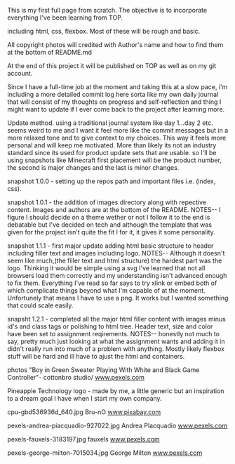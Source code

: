 This is my first full page from scratch.
The objective is to incorporate everything I've been learning from TOP.

including html, css, flexbox. Most of these will be rough and basic.

All copyright photos will credited with Author's name and how to find them at the bottom of 
README.md 

At the end of this project it will be published on TOP as well as on my git account.

Since I have a full-time job at the moment and taking this at a slow pace, i'm including a more detailed commit log here sorta like my own daily journal that will consist of my thoughts on progress and self-reflection and thing I might want to update if I ever come back to the project after learning more.

Update method. using a traditional journal system like day 1...day 2 etc. seems weird to me and I want it feel more like the commit messages but in a more relaxed tone and to give context to my choices. This way it feels more personal and will keep me motivated. More than likely its not an industry standard since its used for product update sets that are usable. so I'll be using snapshots like Minecraft first placement will be the product number, the second is major changes and the last is minor changes. 

snapshot 1.0.0 - setting up the repos path and important files i.e. (index, css).

snapshot 1.0.1 - the addition of images directory along with repective content. Images and authors are at the bottom of the README. NOTES-- I figure I should decide on a theme wether or not I follow it to the end is debatable but I've decided on tech and although the template that was given for the project isn't quite the fit I for it, it gives it some personality. 

snapshot 1.1.1 - first major update adding html basic structure to header including filler text and images including logo. NOTES-- Although it doesn't seem like much,(the filler text and html structure) the hardest part was the logo. Thinking it would be simple using a svg I've learned that not all browsers load them correctly and my understanding isn't advanced enough to fix them. Everything I've read so far says to try xlink or embed both of which complicate things beyond what I'm capable of at the moment. Unfortunely that means I have to use a png. It works but I wanted something that could scale easily.

snapsht 1.2.1 - completed all the major html filler content with images minus id's and class tags or polishing to html tree. Header text, size and color have been set to assignment reqirements. NOTES-- honestly not much to say, pretty much just looking at what the assignment wants and adding it in didn't really run into much of a problem with anything. Mostly likely flexbox stuff will be hard and ill have to ajust the html and containers.







photos
"Boy in Green Sweater Playing With White and Black Game Controller"- cottonbro studio/ www.pexels.com

Pineapple Technology logo - made by me, a little generic but an inspiration to a dream goal I have when I start my own company. 

cpu-gbd536936d_640.jpg Bru-nO www.pixabay.com

pexels-andrea-piacquadio-927022.jpg Andrea Placquadio www.pexels.com

pexels-fauxels-3183197.jpg fauxels www.pexels.com

pexels-george-milton-7015034.jpg George Milton www.pexels.com